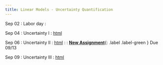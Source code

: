 ```yaml
---
title: Linear Models - Uncertainty Quantification
---
```


Sep 02
: Labor day
  : 

Sep 04
: Uncertainty I 
  : [html](https://jlacasa.github.io/stat705_fall2024/classes/day07_09042024)

Sep 06
: Uncertainty II 
  : [html](https://jlacasa.github.io/stat705_fall2024/classes/day08_09062024)
: []()
  : **[New Assignment](https://jlacasa.github.io/stat705_fall2024/assignments/hw2)**{: .label .label-green } Due 09/13  

Sep 09
: Uncertainty III 
  : [html](https://jlacasa.github.io/stat705_fall2024/classes/day09_09092024)
